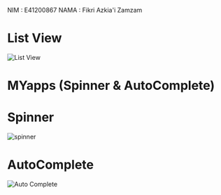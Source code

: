 NIM : E41200867 
NAMA : Fikri Azkia'i Zamzam

# List View 

![List View](https://user-images.githubusercontent.com/80694693/136409599-9c1d23cf-08b6-40ab-80cc-88c0b5540ff7.jpg)

# MYapps (Spinner & AutoComplete)

# Spinner 
![spinner](https://user-images.githubusercontent.com/80694693/136413321-68ca3351-10cf-4551-95c8-409fcd27cbde.jpg)


# AutoComplete
![Auto Complete](https://user-images.githubusercontent.com/80694693/136413348-0d1d588b-c3f2-46a1-b5f7-92e71c4e8e25.jpg)


